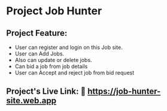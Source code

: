 # Project Job Hunter

## Project Feature:

- User can register and login on this Job site.
- User can Add Jobs.
- Also can update or delete jobs.
- Can bid a job from job details
- User can Accept and reject job from bid request

## Project's Live Link: 🔗 https://job-hunter-site.web.app
